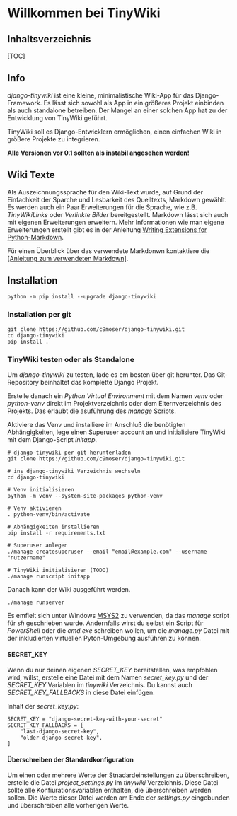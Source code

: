 # Willkommen bei TinyWiki

## Inhaltsverzeichnis

[TOC]

## Info

*django-tinywiki* ist eine kleine, minimalistische Wiki-App für das
Django-Framework. Es lässt sich sowohl als App in ein größeres Projekt
einbinden als auch standalone betreiben. Der Mangel an einer solchen App
hat zu der Entwicklung von TinyWiki geführt.

TinyWiki soll es Django-Entwicklern ermöglichen, einen einfachen Wiki in
größere Projekte zu integrieren.

**Alle Versionen vor 0.1 sollten als instabil angesehen werden!**

## Wiki Texte

Als Auszeichnungssprache für den Wiki-Text wurde, auf Grund der Einfachkeit
der Sparche und Lesbarkeit des Quelltexts, Markdown gewählt. Es werden auch
ein Paar Erweiterungen für die Sprache, wie z.B. *TinyWikiLinks* oder
*Verlinkte Bilder* bereitgestellt. Markdown lässt sich auch mit eigenen
Erweiterungen erweitern. Mehr Informationen wie man eigene Erweiterungen
erstellt gibt es in der Anleitung
[Writing Extensions for Python-Markdown](https://python-markdown.github.io/extensions/api/#writing-extensions-for-python-markdown).

Für einen Überblick über das verwendete Markdonwn kontaktiere die
[[Anleitung zum verwendeten Markdown]](de-tinywiki-markdown).

## Installation

``` { .sh use_pygments=true }
python -m pip install --upgrade django-tinywiki
```

### Installation per git

``` { .sh }
git clone https://github.com/c9moser/django-tinywiki.git
cd django-tinywiki
pip install .
```

### TinyWiki testen oder als Standalone

Um *django-tinywiki* zu testen, lade es em besten über git herunter. Das 
Git-Repository beinhaltet das komplette Django Projekt. 

Erstelle danach ein *Python Virtual Environment* mit dem Namen *venv* oder 
*python-venv* direkt im Projektverzeichnis oder dem Elternverzeichnis des
Projekts. Das erlaubt die asuführung des *manage* Scripts.

Aktiviere das Venv und installiere im Anschluß die benötigten Abhängigkeiten,
lege einen Superuser account an und initialisiere TinyWiki mit dem 
Django-Script *initapp*.

``` { .sh }
# django-tinywiki per git herunterladen
git clone https://github.com/c9moser/django-tinywiki.git

# ins django-tinywiki Verzeichnis wechseln
cd django-tinywiki

# Venv initialisieren
python -m venv --system-site-packages python-venv

# Venv aktivieren
. python-venv/bin/activate

# Abhängigkeiten installieren
pip install -r requirements.txt

# Superuser anlegen
./manage createsuperuser --email "email@example.com" --username "nutzername"

# TinyWiki initialisieren (TODO)
./manage runscript initapp
```

Danach kann der Wiki ausgeführt werden.

``` { .sh }
./manage runserver
```

Es emfielt sich unter Windows [MSYS2](https://www.msys2.org/) zu verwenden, 
da das *manage* script für *sh* geschrieben wurde. Andernfalls wirst du
selbst ein Script für *PowerShell* oder die *cmd.exe* schreiben wollen,
um die *manage.py* Datei mit der inkludierten virtuellen Pyton-Umgebung
ausführen zu können.


#### SECRET_KEY

Wenn du nur deinen eigenen *SECRET_KEY* bereitstellen, was empfohlen wird,
willst, erstelle eine Datei mit dem Namen *secret_key.py* und der *SECRET_KEY*
Variablen im *tinywiki* Verzeichnis. Du kannst auch *SECRET_KEY_FALLBACKS* in
diese Datei einfügen.

Inhalt der *secret_key.py*:

``` { .python }
SECRET_KEY = "django-secret-key-with-your-secret"
SECRET_KEY_FALLBACKS = [
    "last-django-secret-key",
    "older-django-secret-key",
]
```

#### Überschreiben der Standardkonfiguration

Um einen oder mehrere Werte der Stnadardeinstellungen zu überschreiben,
erstelle die Datei *project_settings.py* im *tinywiki* Verzeichnis. Diese
Datei sollte alle Konfiurationsvariablen enthalten, die überschreiben werden
sollen. Die Werte dieser Datei werden am Ende der *settings.py* eingebunden
und überschreiben alle vorherigen Werte.
